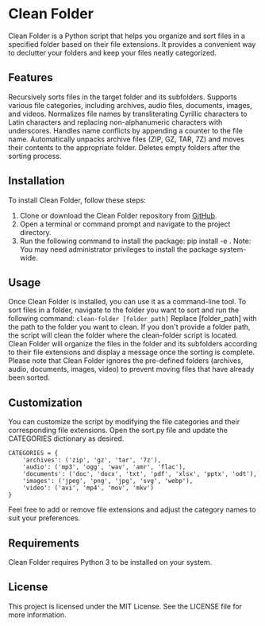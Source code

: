 # Clean Folder
Clean Folder is a Python script that helps you organize and sort files in a specified folder based on their file extensions. It provides a convenient way to declutter your folders and keep your files neatly categorized.

## Features
Recursively sorts files in the target folder and its subfolders.
Supports various file categories, including archives, audio files, documents, images, and videos.
Normalizes file names by transliterating Cyrillic characters to Latin characters and replacing non-alphanumeric characters with underscores.
Handles name conflicts by appending a counter to the file name.
Automatically unpacks archive files (ZIP, GZ, TAR, 7Z) and moves their contents to the appropriate folder.
Deletes empty folders after the sorting process.

## Installation
To install Clean Folder, follow these steps:

1. Clone or download the Clean Folder repository from [GitHub](https://github.com/Sergiy-Glookh/clean_folders).
2. Open a terminal or command prompt and navigate to the project directory.
3. Run the following command to install the package:
   pip install -e .
   Note: You may need administrator privileges to install the package system-wide.

## Usage
Once Clean Folder is installed, you can use it as a command-line tool.
To sort files in a folder, navigate to the folder you want to sort and run the following command:
`clean-folder [folder_path]`
Replace [folder_path] with the path to the folder you want to clean. If you don't provide a folder path, the script will clean the folder where the clean-folder script is located.
Clean Folder will organize the files in the folder and its subfolders according to their file extensions and display a message once the sorting is complete.
Please note that Clean Folder ignores the pre-defined folders (archives, audio, documents, images, video) to prevent moving files that have already been sorted.

## Customization
You can customize the script by modifying the file categories and their corresponding file extensions. Open the sort.py file and update the CATEGORIES dictionary as desired.

```
CATEGORIES = {
    'archives': ('zip', 'gz', 'tar', '7z'),
    'audio': ('mp3', 'ogg', 'wav', 'amr', 'flac'),
    'documents': ('doc', 'docx', 'txt', 'pdf', 'xlsx', 'pptx', 'odt'),
    'images': ('jpeg', 'png', 'jpg', 'svg', 'webp'),
    'video': ('avi', 'mp4', 'mov', 'mkv')
}
```
Feel free to add or remove file extensions and adjust the category names to suit your preferences.

## Requirements
Clean Folder requires Python 3 to be installed on your system.

## License
This project is licensed under the MIT License. See the LICENSE file for more information.

